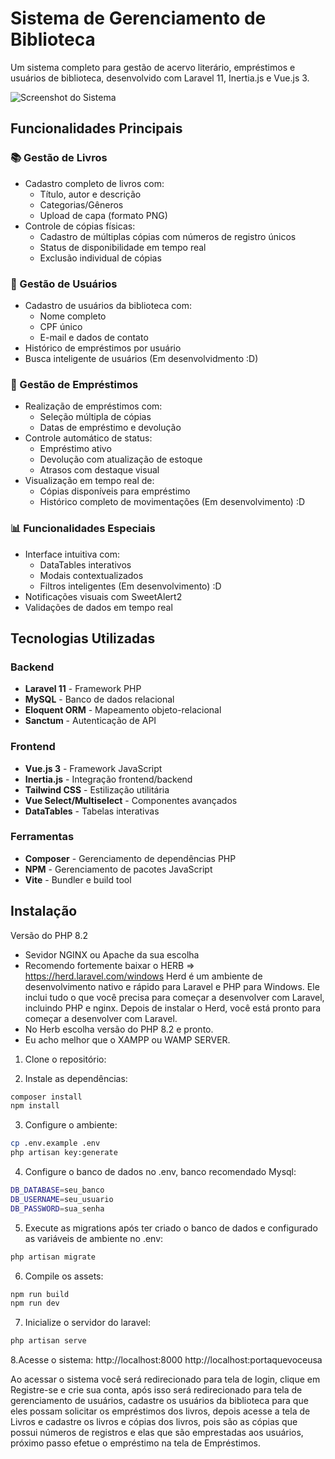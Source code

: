 # Sistema de Gerenciamento de Biblioteca

Um sistema completo para gestão de acervo literário, empréstimos e usuários de biblioteca, desenvolvido com Laravel 11, Inertia.js e Vue.js 3.

![Screenshot do Sistema](https://i.imgur.com/2r6hnYd.png) 

## Funcionalidades Principais

### 📚 Gestão de Livros
- Cadastro completo de livros com:
  - Título, autor e descrição
  - Categorias/Gêneros
  - Upload de capa (formato PNG)
- Controle de cópias físicas:
  - Cadastro de múltiplas cópias com números de registro únicos
  - Status de disponibilidade em tempo real
  - Exclusão individual de cópias

### 👥 Gestão de Usuários
- Cadastro de usuários da biblioteca com:
  - Nome completo
  - CPF único
  - E-mail e dados de contato
- Histórico de empréstimos por usuário
- Busca inteligente de usuários (Em desenvolvidmento :D)

### 🔄 Gestão de Empréstimos
- Realização de empréstimos com:
  - Seleção múltipla de cópias
  - Datas de empréstimo e devolução
- Controle automático de status:
  - Empréstimo ativo
  - Devolução com atualização de estoque
  - Atrasos com destaque visual
- Visualização em tempo real de:
  - Cópias disponíveis para empréstimo
  - Histórico completo de movimentações (Em desenvolvimento) :D

### 📊 Funcionalidades Especiais
- Interface intuitiva com:
  - DataTables interativos
  - Modais contextualizados
  - Filtros inteligentes (Em desenvolvimento) :D
- Notificações visuais com SweetAlert2
- Validações de dados em tempo real

## Tecnologias Utilizadas

### Backend
- **Laravel 11** - Framework PHP
- **MySQL** - Banco de dados relacional
- **Eloquent ORM** - Mapeamento objeto-relacional
- **Sanctum** - Autenticação de API

### Frontend
- **Vue.js 3** - Framework JavaScript
- **Inertia.js** - Integração frontend/backend
- **Tailwind CSS** - Estilização utilitária
- **Vue Select/Multiselect** - Componentes avançados
- **DataTables** - Tabelas interativas

### Ferramentas
- **Composer** - Gerenciamento de dependências PHP
- **NPM** - Gerenciamento de pacotes JavaScript
- **Vite** - Bundler e build tool

## Instalação 
Versão do PHP 8.2
- Sevidor NGINX ou Apache da sua escolha
- Recomendo fortemente baixar o HERB => https://herd.laravel.com/windows
  Herd é um ambiente de desenvolvimento nativo e rápido para Laravel e PHP para Windows. 
  Ele inclui tudo o que você precisa para começar a desenvolver com Laravel, incluindo PHP e nginx.
  Depois de instalar o Herd, você está pronto para começar a desenvolver com Laravel.
- No Herb escolha versão do PHP 8.2 e pronto. 
- Eu acho melhor que o XAMPP ou WAMP SERVER.

1. Clone o repositório:

2. Instale as dependências:
```bash
composer install
npm install
```
3. Configure o ambiente:
```bash
cp .env.example .env
php artisan key:generate
```
4. Configure o banco de dados no .env, banco recomendado Mysql:
```bash
DB_DATABASE=seu_banco
DB_USERNAME=seu_usuario
DB_PASSWORD=sua_senha
```
5. Execute as migrations após ter criado o banco de dados e configurado as variáveis de ambiente no .env:
```bash
php artisan migrate
```
6. Compile os assets:
```bash
npm run build
npm run dev
```
7. Inicialize o servidor do laravel:
```bash
php artisan serve
```
8.Acesse o sistema:
http://localhost:8000
http://localhost:portaquevoceusa

Ao acessar o sistema você será redirecionado para tela de login, clique em Registre-se e crie sua conta, após isso será redirecionado para tela de gerenciamento de usuários, cadastre os usuários da biblioteca para que eles possam solicitar os empréstimos dos livros, depois acesse a tela de Livros e cadastre os livros e cópias dos livros, pois são as cópias que possui números de registros e elas que são emprestadas aos usuários, próximo passo efetue o empréstimo na tela de Empréstimos.
